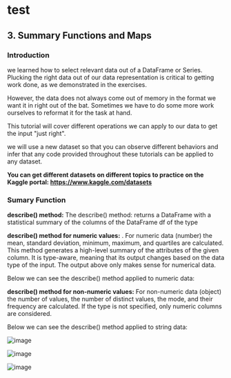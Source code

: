# test

## **3. Summary Functions and Maps**

### **Introduction**

we learned how to select relevant data out of a DataFrame or Series. Plucking the right data out of our data representation is critical to getting work done, as we demonstrated in the exercises.

However, the data does not always come out of memory in the format we want it in right out of the bat. Sometimes we have to do some more work ourselves to reformat it for the task at hand. 

This tutorial will cover different operations we can apply to our data to get the input "just right".

we will use a new dataset so that you can observe different behaviors and infer that any code provided throughout these tutorials can be applied to any dataset.

**You can get different datasets on different topics to practice on the Kaggle portal: https://www.kaggle.com/datasets**


### **Sumary Function**

**describe() method:**
The describe() method: returns a DataFrame with a statistical summary of the columns of the DataFrame df of the type


**describe() method for numeric values:** . For numeric data (number) the mean, standard deviation, minimum, maximum, and quartiles are calculated. This method generates a high-level summary of the attributes of the given column. It is type-aware, meaning that its output changes based on the data type of the input. The output above only makes sense for numerical data.

Below we can see the describe() method applied to numeric data:


**describe() method for non-numeric values:** For non-numeric data (object) the number of values, the number of distinct values, the mode, and their frequency are calculated. If the type is not specified, only numeric columns are considered. 

Below we can see the describe() method applied to string data:

![image](https://github.com/CLAREISMO/test/assets/63759427/18f00235-934c-4d8e-93d7-1a1686846314)

![image](https://github.com/CLAREISMO/test/assets/63759427/d8af7196-77cf-4a3f-a812-dbdca59c5e75)

![image](https://github.com/CLAREISMO/test/assets/63759427/701f1d5a-be72-491b-af4e-ce54e634db77)































































































































